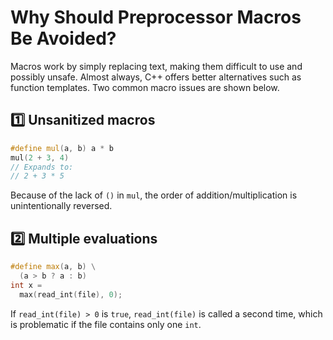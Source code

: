 # Why Should Preprocessor Macros Be Avoided?

Macros work by simply replacing text, making them difficult to use and possibly unsafe. Almost always, C++ offers better
alternatives such as function templates. Two common macro issues are shown below.

<!-- inline -->

## :one: Unsanitized macros

```cpp
#define mul(a, b) a * b
mul(2 + 3, 4)
// Expands to:
// 2 + 3 * 5
```

Because of the lack of `()` in `mul`, the order of addition/multiplication is unintentionally reversed.

<!-- inline -->

## :two: Multiple evaluations

```cpp
#define max(a, b) \
  (a > b ? a : b)
int x =
  max(read_int(file), 0);
```

If `read_int(file) > 0` is `true`, `read_int(file)` is called a second time, which is problematic if the file contains
only one `int`.
